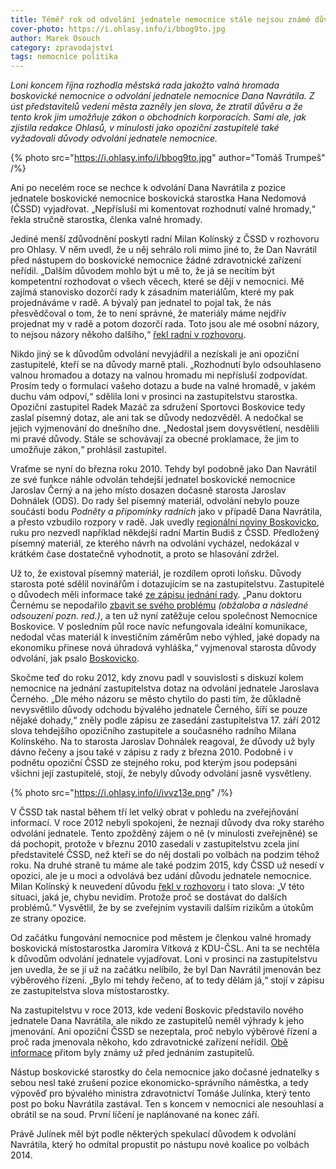 ```yaml
---
title: Téměř rok od odvolání jednatele nemocnice stále nejsou známé důvody
cover-photo: https://i.ohlasy.info/i/bbog9to.jpg
author: Marek Osouch
category: zpravodajství
tags: nemocnice politika
---
```


*Loni koncem října rozhodla městská rada jakožto valná hromada boskovické nemocnice o odvolání jednatele nemocnice Dana Navrátila. Z úst představitelů vedení města zazněly jen slova, že ztratil důvěru a že tento krok jim umožňuje zákon o obchodních korporacích. Sami ale, jak zjistila redakce Ohlasů, v minulosti jako opoziční zastupitelé také vyžadovali důvody odvolání jednatele nemocnice.*

{% photo src="https://i.ohlasy.info/i/bbog9to.jpg" author="Tomáš Trumpeš" /%}

Ani po necelém roce se nechce k odvolání Dana Navrátila z pozice jednatele boskovické nemocnice boskovická starostka Hana Nedomová (ČSSD) vyjadřovat. „Nepřísluší mi komentovat rozhodnutí valné hromady,“ řekla stručně starostka, členka valné hromady.

Jediné menší zdůvodnění poskytl radní Milan Kolínský z ČSSD v rozhovoru pro Ohlasy. V něm uvedl, že u něj sehrálo roli mimo jiné to, že Dan Navrátil před nástupem do boskovické nemocnice žádné zdravotnické zařízení neřídil. „Dalším důvodem mohlo být u mě to, že já se necítím být kompetentní rozhodovat o všech věcech, které se dějí v nemocnici. Mě zajímá stanovisko dozorčí rady k zásadním materiálům, které my pak projednáváme v radě. A bývalý pan jednatel to pojal tak, že nás přesvědčoval o tom, že to není správné, že materiály máme nejdřív projednat my v radě a potom dozorčí rada. Toto jsou ale mé osobní názory, to nejsou názory někoho dalšího,“ [řekl radní v rozhovoru](http://ohlasy.info/clanky/2016/03/rozhovor-kolinsky.html).

Nikdo jiný se k důvodům odvolání nevyjádřil a nezískali je ani opoziční zastupitelé, kteří se na důvody marně ptali. „Rozhodnutí bylo odsouhlaseno valnou hromadou a dotazy na valnou hromadu mi nepřísluší zodpovídat. Prosím tedy o formulaci vašeho dotazu a bude na valné hromadě, v jakém duchu vám odpoví,“ sdělila loni v prosinci na zastupitelstvu starostka. Opoziční zastupitel Radek Mazáč za sdružení Sportovci Boskovice tedy zaslal písemný dotaz, ale ani tak se důvody nedozvěděl. A nedočkal se jejich vyjmenování do dnešního dne. „Nedostal jsem dovysvětlení, nesdělili mi pravé důvody. Stále se schovávají za obecné proklamace, že jim to umožňuje zákon,“ prohlásil zastupitel.

Vraťme se nyní do března roku 2010. Tehdy byl podobně jako Dan Navrátil ze své funkce náhle odvolán tehdejší jednatel boskovické nemocnice Jaroslav Černý a na jeho místo dosazen dočasně starosta Jaroslav Dohnálek (ODS). Do rady šel písemný materiál, odvolání nebylo pouze součástí bodu *Podněty a připomínky radních* jako v případě Dana Navrátila, a přesto vzbudilo rozpory v radě. Jak uvedly [regionální noviny Boskovicko](http://stare.boskovicko.cz/cislo.phtml?iss_id=327#art_11109), ruku pro nezvedl například někdejší radní Martin Budiš z ČSSD. Předložený písemný materiál, ze kterého návrh na odvolání vycházel, nedokázal v krátkém čase dostatečně vyhodnotit, a proto se hlasování zdržel.

Už to, že existoval písemný materiál, je rozdílem oproti loňsku. Důvody starosta poté sdělil novinářům i dotazujícím se na zastupitelstvu. Zastupitelé o důvodech měli informace také [ze zápisu jednání rady](http://data.ohlasy.info/2016/zapis-rada-78-22-03-2010.doc). „Panu doktoru Černému se nepodařilo [zbavit se svého problému](http://stare.boskovicko.cz/cislo.phtml?iss_id=220#art_7320) *(obžaloba a následné odsouzení pozn. red.)*, a ten už nyní zatěžuje celou společnost Nemocnice Boskovice. V posledním půl roce navíc nefungovala ideální komunikace, nedodal včas materiál k investičním záměrům nebo výhled, jaké dopady na ekonomiku přinese nová úhradová vyhláška,“ vyjmenoval starosta důvody odvolání, jak psalo [Boskovicko](http://stare.boskovicko.cz/cislo.phtml?iss_id=327#art_11109).

Skočme teď do roku 2012, kdy znovu padl v souvislosti s diskuzí kolem nemocnice na jednání zastupitelstva dotaz na odvolání jednatele Jaroslava Černého. „Dle mého názoru se město chytilo do pasti tím, že důkladně nevysvětlilo důvody odchodu bývalého jednatele Černého, šíří se pouze nějaké dohady,“ zněly podle zápisu ze zasedání zastupitelstva 17. září 2012 slova tehdejšího opozičního zastupitele a současného radního Milana Kolínského. Na to starosta Jaroslav Dohnálek reagoval, že důvody už byly dávno řečeny a jsou také v zápisu z rady z března 2010.
Podobně i v podnětu opoziční ČSSD ze stejného roku, pod kterým jsou podepsáni všichni její zastupitelé, stojí, že nebyly důvody odvolání jasně vysvětleny.

{% photo src="https://i.ohlasy.info/i/ivvz13e.png" /%}
 
V ČSSD tak nastal během tří let velký obrat v pohledu na zveřejňování informací. V roce 2012 nebyli spokojeni, že neznají důvody dva roky starého odvolání jednatele. Tento zpožděný zájem o ně (v minulosti zveřejněné) se dá pochopit, protože v březnu 2010 zasedali v zastupitelstvu zcela jiní představitelé ČSSD, než kteří se do něj dostali po volbách na podzim téhož roku. Na druhé straně tu máme ale také podzim 2015, kdy ČSSD už nesedí v opozici, ale je u moci a odvolává bez udání důvodu jednatele nemocnice. Milan Kolínský k neuvedení důvodu [řekl v rozhovoru](http://ohlasy.info/clanky/2016/03/rozhovor-kolinsky.html) i tato slova: „V této situaci, jaká je, chybu nevidím. Protože proč se dostávat do dalších problémů.“ Vysvětlil, že by se zveřejním vystavili dalším rizikům a útokům ze strany opozice.

Od začátku fungování nemocnice pod městem je členkou valné hromady boskovická místostarostka Jaromíra Vítková z KDU-ČSL. Ani ta se nechtěla k důvodům odvolání jednatele vyjadřovat. Loni v prosinci na zastupitelstvu jen uvedla, že se jí už na začátku nelíbilo, že byl Dan Navrátil jmenován bez výběrového řízení. „Bylo mi tehdy řečeno, ať to tedy dělám já,“ stojí v zápisu ze zastupitelstva slova místostarostky.

Na zastupitelstvu v roce 2013, kde vedení Boskovic představilo nového jednatele Dana Navrátila, ale nikdo ze zastupitelů neměl výhrady k jeho jmenování. Ani opoziční ČSSD se nezeptala, proč nebylo výběrové řízení a proč rada jmenovala někoho, kdo zdravotnické zařízení neřídil. [Obě informace](http://blanensky.denik.cz/zpravy_region/boskovicke-nemocnici-radil-s-projekty-ted-ji-navratil-vede-20130410.html) přitom byly známy už před jednáním zastupitelů.

Nástup boskovické starostky do čela nemocnice jako dočasné jednatelky s sebou nesl také zrušení pozice ekonomicko-správního náměstka, a tedy výpověď pro bývalého ministra zdravotnictví Tomáše Julínka, který tento post po boku Navrátila zastával. Ten s koncem v nemocnici ale nesouhlasí a obrátil se na soud. První líčení je naplánované na konec září.

Právě Julínek měl být podle některých spekulací důvodem k odvolání Navrátila, který ho odmítal propustit po nástupu nové koalice po volbách 2014.
